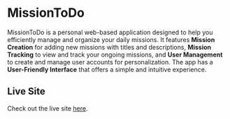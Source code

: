 # MissionToDo

MissionToDo is a personal web-based application designed to help you efficiently manage and organize your daily missions. It features **Mission Creation** for adding new missions with titles and descriptions, **Mission Tracking** to view and track your ongoing missions, and **User Management** to create and manage user accounts for personalization. The app has a **User-Friendly Interface** that offers a simple and intuitive experience.

## Live Site

Check out the live site [here](https://missiontodo-6fe69.web.app).
